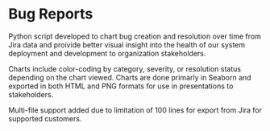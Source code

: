# Bug Reports

Python script developed to chart bug creation and resolution over time from Jira data and proivide better visual insight into the health of our system deployment and development to organization stakeholders. 

Charts include color-coding by category, severity, or resolution status depending on the chart viewed. Charts are done primarly in Seaborn and exported in both HTML and PNG formats for use in presentations to stakeholders.  

Multi-file support added due to limitation of 100 lines for export from Jira for supported customers. 

